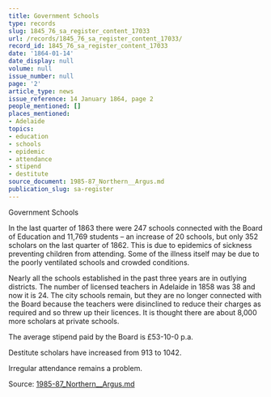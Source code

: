 ```yaml
---
title: Government Schools
type: records
slug: 1845_76_sa_register_content_17033
url: /records/1845_76_sa_register_content_17033/
record_id: 1845_76_sa_register_content_17033
date: '1864-01-14'
date_display: null
volume: null
issue_number: null
page: '2'
article_type: news
issue_reference: 14 January 1864, page 2
people_mentioned: []
places_mentioned:
- Adelaide
topics:
- education
- schools
- epidemic
- attendance
- stipend
- destitute
source_document: 1985-87_Northern__Argus.md
publication_slug: sa-register
---
```


Government Schools

In the last quarter of 1863 there were 247 schools connected with the Board of Education and 11,769 students – an increase of 20 schools, but only 352 scholars on the last quarter of 1862.  This is due to epidemics of sickness preventing children from attending.  Some of the illness itself may be due to the poorly ventilated schools and crowded conditions.

Nearly all the schools established in the past three years are in outlying districts.  The number of licensed teachers in Adelaide in 1858 was 38 and now it is 24.  The city schools remain, but they are no longer connected with the Board because the teachers were disinclined to reduce their charges as required and so threw up their licences.  It is thought there are about 8,000 more scholars at private schools.

The average stipend paid by the Board is £53-10-0 p.a.

Destitute scholars have increased from 913 to 1042.

Irregular attendance remains a problem.

Source: [1985-87_Northern__Argus.md](/downloads/markdown/1985-87_Northern__Argus.md)
